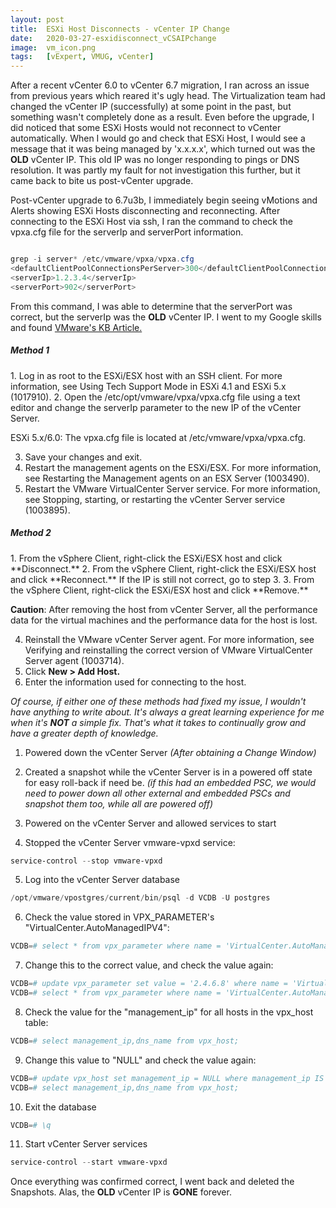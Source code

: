 ```yaml
---
layout: post
title:  ESXi Host Disconnects - vCenter IP Change
date:   2020-03-27-esxidisconnect_vCSAIPchange
image:  vm_icon.png
tags:   [vExpert, VMUG, vCenter]
---
```

After a recent vCenter 6.0 to vCenter 6.7 migration, I ran across an issue from previous years which reared it's ugly head. The Virtualization team had changed the vCenter IP (successfully) at some point in the past, but something wasn't completely done as a result. Even before the upgrade, I did noticed that some ESXi Hosts would not reconnect to vCenter automatically. When I would go and check that ESXi Host, I would see a message that it was being managed by 'x.x.x.x', which turned out was the **OLD** vCenter IP. This old IP was no longer responding to pings or DNS resolution. It was partly my fault for not investigation this further, but it came back to bite us post-vCenter upgrade.  

Post-vCenter upgrade to 6.7u3b, I immediately begin seeing vMotions and Alerts showing ESXi Hosts disconnecting and reconnecting. After connecting to the ESXi Host via ssh, I ran the command to check the vpxa.cfg file for the serverIp and serverPort information.

```powershell

grep -i server* /etc/vmware/vpxa/vpxa.cfg
<defaultClientPoolConnectionsPerServer>300</defaultClientPoolConnectionsPerServer>
<serverIp>1.2.3.4</serverIp>
<serverPort>902</serverPort>
```

From this command, I was able to determine that the serverPort was correct, but the serverIp was the **OLD** vCenter IP. I went to my Google skills and found [VMware's KB Article.](https://kb.vmware.com/s/article/1001493)

<h5>Method 1</h5>
1. Log in as root to the ESXi/ESX host with an SSH client. For more information, see Using Tech Support Mode in ESXi 4.1 and ESXi 5.x (1017910).
2. Open the /etc/opt/vmware/vpxa/vpxa.cfg file using a text editor and change the serverIp parameter to the new IP of the vCenter Server.

ESXi 5.x/6.0: The vpxa.cfg file is located at /etc/vmware/vpxa/vpxa.cfg.

3. Save your changes and exit.
4. Restart the management agents on the ESXi/ESX. For more information, see Restarting the Management agents on an ESX Server (1003490).
5. Restart the VMware VirtualCenter Server service. For more information, see Stopping, starting, or restarting the vCenter Server service (1003895).

<h5>Method 2</h5>
1. From the vSphere Client, right-click the ESXi/ESX host and click **Disconnect.**
2. From the vSphere Client, right-click the ESXi/ESX host and click **Reconnect.** If the IP is still not correct, go to step 3.
3. From the vSphere Client, right-click the ESXi/ESX host and click **Remove.**

**Caution**: After removing the host from vCenter Server, all the performance data for the virtual machines and the performance data for the host is lost.

4. Reinstall the VMware vCenter Server agent. For more information, see Verifying and reinstalling the correct version of VMware VirtualCenter Server agent (1003714).
5. Click **New > Add Host.**
6. Enter the information used for connecting to the host.

_Of course, if either one of these methods had fixed my issue, I wouldn't have anything to write about. It's always a great learning experience for me when it's **NOT** a simple fix. That's what it takes to continually grow and have a greater depth of knowledge._

1. Powered down the vCenter Server _(After obtaining a Change Window)_

2. Created a snapshot while the vCenter Server is in a powered off state for easy roll-back if need be. _(if this had an embedded PSC, we would need to power down all other external and embedded PSCs and snapshot them too, while all are powered off)_

3. Powered on the vCenter Server and allowed services to start

4. Stopped the vCenter Server vmware-vpxd service:

```powershell
service-control --stop vmware-vpxd
```

5. Log into the vCenter Server database 
```powershell
/opt/vmware/vpostgres/current/bin/psql -d VCDB -U postgres
```

6. Check the value stored in VPX_PARAMETER's "VirtualCenter.AutoManagedIPV4":
```powershell
VCDB=# select * from vpx_parameter where name = 'VirtualCenter.AutoManagedIPV4';
```

7. Change this to the correct value, and check the value again:
```powershell
VCDB=# update vpx_parameter set value = '2.4.6.8' where name = 'VirtualCenter.AutoManagedIPV4';
VCDB=# select * from vpx_parameter where name = 'VirtualCenter.AutoManagedIPV4';
```

8. Check the value for the "management_ip" for all hosts in the vpx_host table:
```powershell
VCDB=# select management_ip,dns_name from vpx_host;
```

9. Change this value to "NULL" and check the value again:
```powershell
VCDB=# update vpx_host set management_ip = NULL where management_ip IS NOT NULL;
VCDB=# select management_ip,dns_name from vpx_host;
```

10. Exit the database
```powershell
VCDB=# \q
```

11. Start vCenter Server services
```powershell
service-control --start vmware-vpxd
```

Once everything was confirmed correct, I went back and deleted the Snapshots. Alas, the **OLD** vCenter IP is **GONE** forever.
